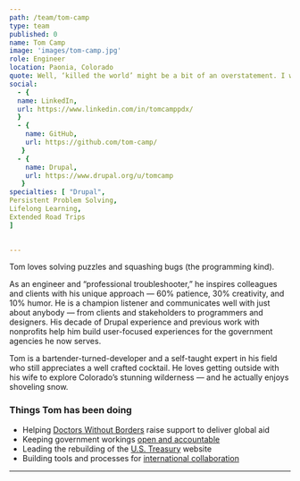 ```yaml
---
path: /team/tom-camp
type: team
published: 0
name: Tom Camp
image: 'images/tom-camp.jpg'
role: Engineer
location: Paonia, Colorado
quote: Well, ‘killed the world’ might be a bit of an overstatement. I would have gone with ‘introduced entropy.’
social: 
  - {
  name: LinkedIn,
  url: https://www.linkedin.com/in/tomcamppdx/
  }
  - {
    name: GitHub,
    url: https://github.com/tom-camp/
   }
  - {
    name: Drupal,
    url: https://www.drupal.org/u/tomcamp
   }
specialties: [ "Drupal",
Persistent Problem Solving,
Lifelong Learning,
Extended Road Trips
]

  
---
```


Tom loves solving puzzles and squashing bugs (the programming kind).
 
As an engineer and “professional troubleshooter,” he inspires colleagues and clients with his unique approach — 60% patience, 30% creativity, and 10% humor. He is a champion listener and communicates well with just about anybody — from clients and stakeholders to programmers and designers. His decade of Drupal experience and previous work with nonprofits help him build user-focused experiences for the government agencies he now serves. 
 
Tom is a bartender-turned-developer and a self-taught expert in his field who still appreciates a well crafted cocktail. He loves getting outside with his wife to explore Colorado’s stunning wilderness — and he actually enjoys shoveling snow.




### Things Tom has been doing
* Helping [Doctors Without Borders](https://www.doctorswithoutborders.org/) raise support to deliver global aid
* Keeping government workings [open and accountable](https://www.foia.gov/)
* Leading the rebuilding of the [U.S. Treasury](https://home.treasury.gov/) website
* Building tools and processes for [international collaboration](https://civicactions.com/case-study/globalnet) 


----------------------------

